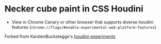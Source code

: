 # Necker cube paint in CSS Houdini

- View in Chrome Canary or other browser that supports diverse houdini features (`chrome://flags/#enable-experimental-web-platform-features`)

Forked from KarstenBuckstegge's [houdini-experiments](https://github.com/KarstenBuckstegge/houdini-experiments)

